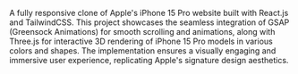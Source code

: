 A fully responsive clone of Apple's iPhone 15 Pro website built with React.js and TailwindCSS. This project showcases the seamless integration of GSAP (Greensock Animations) for smooth scrolling and animations, along with Three.js for interactive 3D rendering of iPhone 15 Pro models in various colors and shapes. The implementation ensures a visually engaging and immersive user experience, replicating Apple's signature design aesthetics.
